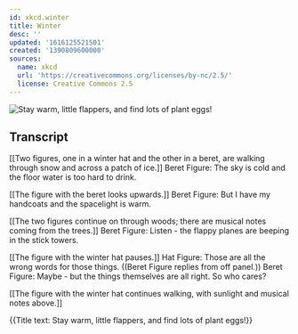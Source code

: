 ```yaml
---
id: xkcd.winter
title: Winter
desc: ''
updated: '1616125521501'
created: '1390809600000'
sources:
  name: xkcd
  url: 'https://creativecommons.org/licenses/by-nc/2.5/'
  license: Creative Commons 2.5
---
```

![Stay warm, little flappers, and find lots of plant eggs!](https://imgs.xkcd.com/comics/winter.png)

## Transcript
[[Two figures, one in a winter hat and the other in a beret, are walking through snow and across a patch of ice.]]
Beret Figure: The sky is cold and the floor water is too hard to drink.

[[The figure with the beret looks upwards.]]
Beret Figure: But I have my handcoats and the spacelight is warm.

[[The two figures continue on through woods; there are musical notes coming from the trees.]]
Beret Figure: Listen - the flappy planes are beeping in the stick towers.

[[The figure with the winter hat pauses.]]
Hat Figure: Those are all the wrong words for those things.
((Beret Figure replies from off panel.))
Beret Figure: Maybe - but the things themselves are all right. So who cares?

[[The figure with the winter hat continues walking, with sunlight and musical notes above.]]

{{Title text: Stay warm, little flappers, and find lots of plant eggs!}}
